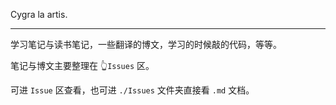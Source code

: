Cygra la artis.

---

学习笔记与读书笔记，一些翻译的博文，学习的时候敲的代码，等等。

笔记与博文主要整理在 👆`Issues` 区。

可进 `Issue` 区查看，也可进 `./Issues` 文件夹直接看 `.md` 文档。
